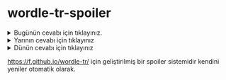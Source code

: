 # wordle-tr-spoiler

<details>
  <summary>Bugünün cevabı için tıklayınız.</summary>
  <br>
    <b> sırcı </b>
</details>

<details>
  <summary>Yarının cevabı için tıklayınız</summary>
  <br>
   <b> toycu </b>
</details>

<details>
  <summary>Dünün cevabı için tıklayınız </summary>
  <br>
  <b> medya </b>
</details>

https://f.github.io/wordle-tr/ için geliştirilmiş bir spoiler sistemidir kendini yeniler otomatik olarak.

